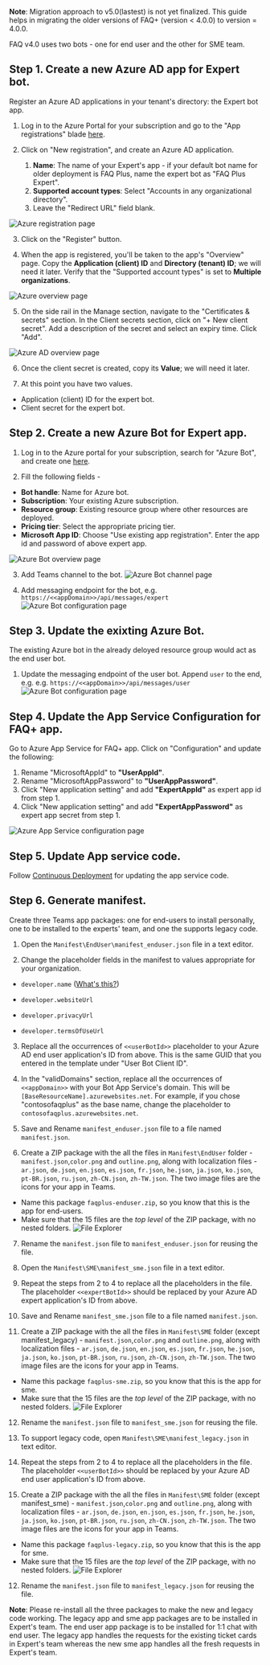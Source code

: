 **Note**: Migration approach to v5.0(lastest) is not yet finalized. This guide helps in migrating the older versions of FAQ+ (version < 4.0.0) to version = 4.0.0.

FAQ v4.0 uses two bots - one for end user and the other for SME team.

## Step 1. Create a new Azure AD app for Expert bot.
Register an Azure AD applications in your tenant's directory: the Expert bot app.

1. Log in to the Azure Portal for your subscription and go to the "App registrations" blade [here](https://portal.azure.com/#blade/Microsoft_AAD_IAM/ActiveDirectoryMenuBlade/RegisteredApps).

2. Click on "New registration", and create an Azure AD application.
	1. **Name**: The name of your Expert's app - if your default bot name for older deployment is FAQ Plus, name the expert bot as "FAQ Plus Expert".
	2. **Supported account types**: Select "Accounts in any organizational directory".
	3. Leave the "Redirect URL" field blank.

![Azure registration page](https://github.com/v-royavinash/microsoft-teams-apps-faqplus/wiki/Images/migration_multitenant_app_creation.png)

3. Click on the "Register" button.

4. When the app is registered, you'll be taken to the app's "Overview" page. Copy the **Application (client) ID** and **Directory (tenant) ID**; we will need it later. Verify that the "Supported account types" is set to **Multiple organizations**.

![Azure overview page](https://github.com/v-royavinash/microsoft-teams-apps-faqplus/wiki/Images/migration_multitenant_app_overview.png)

5. On the side rail in the Manage section, navigate to the "Certificates & secrets" section. In the Client secrets section, click on "+ New client secret". Add a description of the secret and select an expiry time. Click "Add".

![Azure AD overview page](https://github.com/v-royavinash/microsoft-teams-apps-faqplus/wiki/Images/multitenant_app_secret.png)

6. Once the client secret is created, copy its **Value**; we will need it later.

7. At this point you have two values.
* Application (client) ID for the expert bot.
* Client secret for the expert bot.

## Step 2. Create a new Azure Bot for Expert app.

1. Log in to the Azure portal for your subscription, search for "Azure Bot", and create one [here](https://ms.portal.azure.com/#create/Microsoft.AzureBot).

2. Fill the following fields -
* **Bot handle**: Name for Azure  bot.
* **Subscription**: Your existing Azure subscription.
* **Resource group**: Existing resource group where other resources are deployed.
* **Pricing tier**: Select the appropriate pricing tier.
* **Microsoft App ID**: Choose "Use existing app registration". Enter the app id and password of above expert app.

![Azure Bot overview page](https://github.com/v-royavinash/microsoft-teams-apps-faqplus/wiki/Images/migration_create_bot.png)

3. Add Teams channel to the bot.
![Azure Bot channel page](https://github.com/v-royavinash/microsoft-teams-apps-faqplus/wiki/Images/migration_add_channel.png)

4. Add messaging endpoint for the bot, e.g. `https://<<appDomain>>/api/messages/expert`
![Azure Bot configuration page](https://github.com/v-royavinash/microsoft-teams-apps-faqplus/wiki/Images/migration_expert_endpoint.png)

## Step 3. Update the exixting Azure Bot.
The existing Azure bot in the already deloyed resource group would act as the end user bot.

1. Update the messaging endpoint of the user bot. Append `user` to the end, e.g. e.g. `https://<<appDomain>>/api/messages/user`
![Azure Bot configuration page](https://github.com/v-royavinash/microsoft-teams-apps-faqplus/wiki/Images/migration_endpoint_user.png)

## Step 4. Update the App Service Configuration for FAQ+ app.
Go to Azure App Service for FAQ+ app. Click on "Configuration" and update the following:

1. Rename "MicrosoftAppId" to **"UserAppId"**.
2. Rename "MicrosoftAppPassword" to **"UserAppPassword"**.
3. Click "New application setting" and add **"ExpertAppId"** as expert app id from step 1.
4. Click "New application setting" and add **"ExpertAppPassword"** as expert app secret from step 1.

![Azure App Service configuration page](https://github.com/v-royavinash/microsoft-teams-apps-faqplus/wiki/Images/migration_update_configuration.png)

## Step 5. Update App service code.
Follow [Continuous Deployment](https://github.com/v-royavinash/microsoft-teams-apps-faqplus/wiki/Continuous-Deployment) for updating the app service code.

## Step 6. Generate manifest.
Create three Teams app packages: one for end-users to install personally, one to be installed to the experts' team, and one the supports legacy code.

1. Open the `Manifest\EndUser\manifest_enduser.json` file in a text editor.

2. Change the placeholder fields in the manifest to values appropriate for your organization.

* `developer.name` ([What's this?](https://docs.microsoft.com/en-us/microsoftteams/platform/resources/schema/manifest-schema#developer))

* `developer.websiteUrl`

* `developer.privacyUrl`

* `developer.termsOfUseUrl`

3. Replace all the occurrences of `<<userBotId>>` placeholder to your Azure AD end user application's ID from above. This is the same GUID that you entered in the template under "User Bot Client ID".

4. In the "validDomains" section, replace all the occurrences of `<<appDomain>>` with your Bot App Service's domain. This will be `[BaseResourceName].azurewebsites.net`. For example, if you chose "contosofaqplus" as the base name, change the placeholder to `contosofaqplus.azurewebsites.net`.

5. Save and Rename `manifest_enduser.json` file to a file named `manifest.json`.

6. Create a ZIP package with the all the files in `Manifest\EndUser` folder - `manifest.json`,`color.png` and `outline.png`, along with localization files - `ar.json`, `de.json`, `en.json`, `es.json`, `fr.json`, `he.json`, `ja.json`, `ko.json`, `pt-BR.json`, `ru.json`, `zh-CN.json`, `zh-TW.json`. The two image files are the icons for your app in Teams.
* Name this package `faqplus-enduser.zip`, so you know that this is the app for end-users.
* Make sure that the 15 files are the _top level_ of the ZIP package, with no nested folders.
![File Explorer](https://github.com/v-royavinash/microsoft-teams-apps-faqplus/wiki/Images/file-explorer-user.png)

7. Rename the `manifest.json` file to `manifest_enduser.json` for reusing the file.

8.  Open the `Manifest\SME\manifest_sme.json` file in a text editor.

9. Repeat the steps from 2 to 4 to replace all the placeholders in the file. The placeholder `<<expertBotId>>` should be replaced by your Azure AD expert application's ID from above.

10. Save and Rename `manifest_sme.json` file to a file named `manifest.json`.

11. Create a ZIP package with the all the files in `Manifest\SME` folder (except manifest_legacy) - `manifest.json`,`color.png` and `outline.png`, along with localization files - `ar.json`, `de.json`, `en.json`, `es.json`, `fr.json`, `he.json`, `ja.json`, `ko.json`, `pt-BR.json`, `ru.json`, `zh-CN.json`, `zh-TW.json`. The two image files are the icons for your app in Teams.
* Name this package `faqplus-sme.zip`, so you know that this is the app for sme.
* Make sure that the 15 files are the _top level_ of the ZIP package, with no nested folders.
![File Explorer](https://github.com/v-royavinash/microsoft-teams-apps-faqplus/wiki/Images/file-explorer-sme.png)

12. Rename the `manifest.json` file to `manifest_sme.json` for reusing the file.

13. To support legacy code, open `Manifest\SME\manifest_legacy.json` in text editor.

14. Repeat the steps from 2 to 4 to replace all the placeholders in the file. The placeholder `<<userBotId>>` should be replaced by your Azure AD end user application's ID from above.

15. Create a ZIP package with the all the files in `Manifest\SME` folder (except manifest_sme) - `manifest.json`,`color.png` and `outline.png`, along with localization files - `ar.json`, `de.json`, `en.json`, `es.json`, `fr.json`, `he.json`, `ja.json`, `ko.json`, `pt-BR.json`, `ru.json`, `zh-CN.json`, `zh-TW.json`. The two image files are the icons for your app in Teams.
* Name this package `faqplus-legacy.zip`, so you know that this is the app for sme.
* Make sure that the 15 files are the _top level_ of the ZIP package, with no nested folders.
![File Explorer](https://github.com/v-royavinash/microsoft-teams-apps-faqplus/wiki/Images/file-explorer-legacy.png)

12. Rename the `manifest.json` file to `manifest_legacy.json` for reusing the file.

**Note**: Please re-install all the three packages to make the new and legacy code working. The legacy app and sme app packages are to be installed in Expert's team. The end user app package is to be installed for 1:1 chat with end user. The legacy app handles the requests for the existing ticket cards in Expert's team whereas the new sme app handles all the fresh requests in Expert's team.
